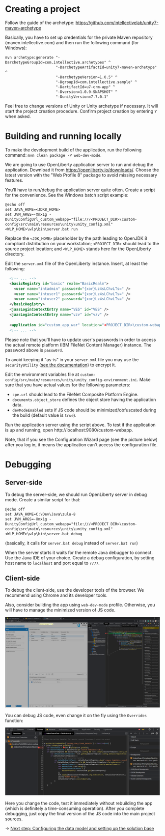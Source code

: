# Creating a project
Follow the guide of the archetype: https://github.com/intellectivelab/unity7-maven-archetype

Basically, you have to set up credentials for the private Maven repository (maven.intellective.com) 
and then run the following command (for Windows):
```
mvn archetype:generate "-DarchetypeGroupId=com.intellective.archetypes" ^
                       "-DarchetypeArtifactId=unity7-maven-archetype" ^
                       "-DarchetypeVersion=1.0.5" ^
                       "-DgroupId=com.intellective.sample" ^
                       "-DartifactId=u7-crm-app" ^
                       "-Dversion=1.0.0-SNAPSHOT" ^
                       "-DunityVersion=7.7.0.1"
```
Feel free to change versions of Unity or Unity archetype if necessary. 
It will start the project creation procedure. Confirm project creation by entering `Y` when asked.

# Building and running locally
To make the development build of the application, run the following command:
`mvn clean package -P web-dev-mode`.

We are going to use OpenLiberty application server to run and debug the application.
Download it from https://openliberty.io/downloads/. Choose the latest version with the "Web Profile 8"
package to avoid missing necessary features.

You’ll have to run/debug the application server quite often.
Create a script for the convenience. See the Windows batch script example:
```
@echo off
set JAVA_HOME=<JDK8_HOME>
set JVM_ARGS=-Xmx1g -DunityConfigUrl_custom_webapp="file:///<PROJECT_DIR>\custom-config\src\main\resources\unity\unity_config.xml"
<WLP_HOME>\wlp\bin\server.bat run
```
Replace the `<JDK_HOME>` placeholder by the path leading to OpenJDK 8 compliant distribution on your workstation;
`<PROJECT_DIR>` should lead to the source project location; and `<WLP_HOME>` stands here for the
OpenLiberty directory.  

Edit the `server.xml` file of the OpenLiberty instance. Insert, at least the following:
```xml
  <!-- ... -->
  <basicRegistry id="basic" realm="BasicRealm">
    <user name="intadmin" password="{xor}Lz4sLChvLTs=" />
    <user name="intuser1" password="{xor}Lz4sLChvLTs=" />
    <user name="intuser2" password="{xor}Lz4sLChvLTs=" />
  </basicRegistry>
  <jaasLoginContextEntry name="VES" id="VES" />
  <jaasLoginContextEntry name="vzv" id="vzv" />

  <application id="custom_app_war" location="<PROJECT_DIR>\custom-webapp\target\custom-webapp-1.0.0-SNAPSHOT.war" name="custom-webapp" type="war"/>
  <!-- ... -->
```
Please note that you'll have to update user's passwords in order to access the actual remote platform 
(IBM FileNet Content Manager) instance. The password above is `passw0rd`. 

To avoid keeping it "as-is" in your `server.xml` file you may use the `securityUtility` 
([see the documentation](https://www.ibm.com/support/knowledgecenter/SSEQTP_liberty/com.ibm.websphere.wlp.doc/ae/rwlp_command_securityutil.html))
to encrypt it.

Edit the environment variables file at `custom-config/src/main/resources/unity/unity_config-environment.ini`.
Make sure that you have actual values for the following parameters:
 - `cpe.url` should lead to the FileNet Composite Platform Engine.
 - `documents.object_store` defines the object store having the application data.
 - `devModeEnabled` sets if JS code should be minimized/obfuscated during the build (default value is `true`).

Run the application server using the script above. To test if the application is up and running, open http://localhost:9080/custom-webapp.

Note, that if you see the Configuration Wizard page (see the picture below) after you log in,
it means the application can't access the configuration file.

# Debugging
## Server-side
To debug the server-side, we should run OpenLiberty server in debug mode. Create a similar script for that:
```
@echo off
set JAVA_HOME=C:\Dev\Java\zulu-8
set JVM_ARGS=-Xmx1g -DunityConfigUrl_custom_webapp="file:///<PROJECT_DIR>\custom-config\src\main\resources\unity\unity_config.xml"
<WLP_HOME>\wlp\bin\server.bat debug
```
(basically, it calls for `server.bat debug` instead of `server.bat run`)

When the server starts it waits for the remote Java debugger to connect. Use the Java IDE of your choice. Create a debug configuration, by setting host name to `localhost` and port equal to `7777`.

## Client-side
To debug the client-side, use the developer tools of the browser. We recommend using Chrome and its developer tools.

Also, consider building the app using `web-dev-mode` profile. Otherwise, you will have to manage the minimized version of
JS code.

![Screenshot - Chrome devtools 1](./images/screenshot-chrome-dev1.png)

You can debug JS code, even change it on the fly using the `Overrides` function:

![Screenshot - Chrome devtools 2](./images/screenshot-chrome-dev2.png)

Here you change the code, test it immediately without rebuilding the app (which is definitely a time-consuming operation).
After you complete debugging, just copy the final version of the JS code into the main project sources. 
  
&rarr; [Next step: Configuring the data model and setting up the solution base](./step2-solution-base.md)

